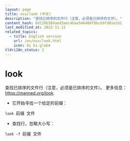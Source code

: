 ```yaml
---
layout: page
title: osx/look (中文)
description: "查找已排序的文件行（注意，必须是已排序的文件）。"
content_hash: 0d128b589aed3aec4bae546488f8bcb9fd01e2d1
last_modified_at: 2023-11-12
related_topics:
  - title: English version
    url: /en/osx/look.html
    icon: bi bi-globe
tldri18n_status: 2
---
```

# look

查找已排序的文件行（注意，必须是已排序的文件）。
更多信息：<https://manned.org/look>.

- 它开始寻找一个给定的前缀：

`look `<span class="tldr-var badge badge-pill bg-dark-lm bg-white-dm text-white-lm text-dark-dm font-weight-bold">前缀</span>` `<span class="tldr-var badge badge-pill bg-dark-lm bg-white-dm text-white-lm text-dark-dm font-weight-bold">文件</span>

- 查找行，忽略大小写：

`look -f `<span class="tldr-var badge badge-pill bg-dark-lm bg-white-dm text-white-lm text-dark-dm font-weight-bold">前缀</span>` `<span class="tldr-var badge badge-pill bg-dark-lm bg-white-dm text-white-lm text-dark-dm font-weight-bold">文件</span>
